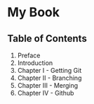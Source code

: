 # My Book

## Table of Contents

1. Preface
2. Introduction
3. Chapter I - Getting Git
4. Chapter II - Branching
5. Chapter III - Merging
6. Chapter IV - Github
